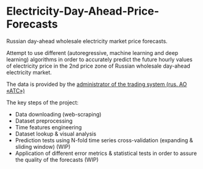 # Electricity-Day-Ahead-Price-Forecasts

Russian day-ahead wholesale electricity market price forecasts.

Attempt to use different (autoregressive, machine learning and deep learning) algorithms in order to accurately predict the future hourly values of electricity price in the 2nd price zone of Russian wholesale day-ahead electricity market.

The data is provided by the [administrator of the trading system (rus. АО «АТС»)](https://www.atsenergo.ru/results/rsv/index?zone=2)

The key steps of the project:
* Data downloading (web-scraping)
* Dataset preprocessing
* Time features engineering
* Dataset lookup & visual analysis
* Prediction tests using N-fold time series cross-validation (expanding & sliding window) (WIP)
* Application of different error metrics & statistical tests in order to assure the quality of the forecasts (WIP)


